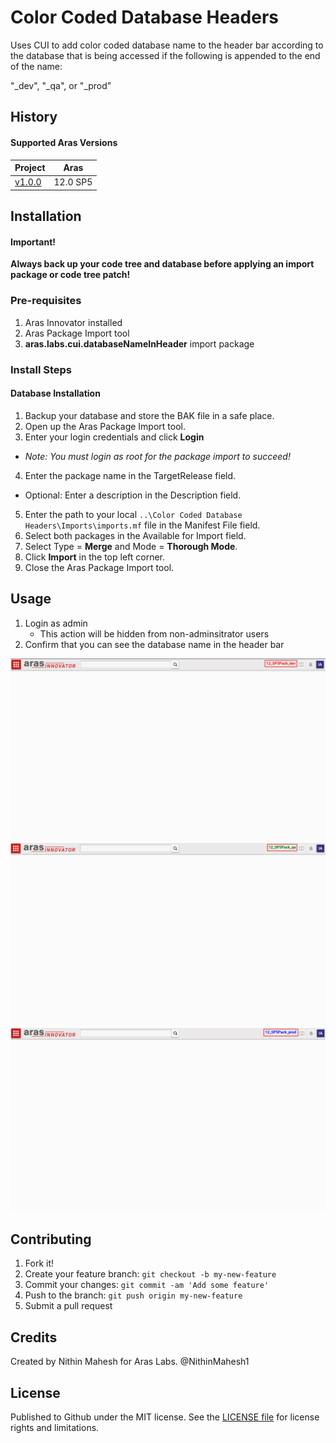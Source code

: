 # Color Coded Database Headers
Uses CUI to add color coded database name to the header bar according to the database that is being accessed if the following is appended to the end of the name:

"_dev",
"_qa",
or "_prod"

## History

#### Supported Aras Versions

Project | Aras
--------|------
[v1.0.0](https://github.com/NithinMahesh1/color-coded-database-headers/releases/tag/v1.0.0) | 12.0 SP5

## Installation

#### Important!
**Always back up your code tree and database before applying an import package or code tree patch!**

### Pre-requisites
1. Aras Innovator installed
2. Aras Package Import tool
3. **aras.labs.cui.databaseNameInHeader** import package

### Install Steps

#### Database Installation
1. Backup your database and store the BAK file in a safe place.
2. Open up the Aras Package Import tool.
3. Enter your login credentials and click **Login**
  * _Note: You must login as root for the package import to succeed!_
4. Enter the package name in the TargetRelease field.
  * Optional: Enter a description in the Description field.
5. Enter the path to your local `..\Color Coded Database Headers\Imports\imports.mf` file in the Manifest File field.
6. Select both packages in the Available for Import field.
7. Select Type = **Merge** and Mode = **Thorough Mode**.
8. Click **Import** in the top left corner.
9. Close the Aras Package Import tool.

## Usage

1. Login as admin
	* This action will be hidden from non-adminsitrator users
2. Confirm that you can see the database name in the header bar

![screenshot](Screenshots/color-coded-dev-db.png)
![screenshot](Screenshots/color-coded-qa-db.png)
![screenshot](Screenshots/color-coded-prod-db.png)

## Contributing

1. Fork it!
2. Create your feature branch: `git checkout -b my-new-feature`
3. Commit your changes: `git commit -am 'Add some feature'`
4. Push to the branch: `git push origin my-new-feature`
5. Submit a pull request

## Credits

Created by Nithin Mahesh for Aras Labs. @NithinMahesh1

## License

Published to Github under the MIT license. See the [LICENSE file](./LICENSE.md) for license rights and limitations.